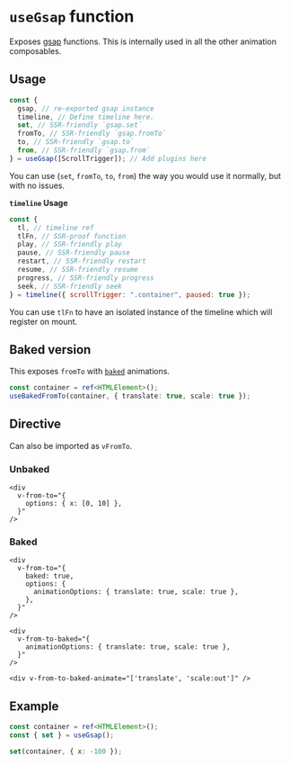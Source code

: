 # `useGsap` function

Exposes [gsap][gsap-href] functions. This is internally used in all the other animation composables.

## Usage

```js
const {
  gsap, // re-exported gsap instance
  timeline, // Define timeline here.
  set, // SSR-friendly `gsap.set`
  fromTo, // SSR-friendly `gsap.fromTo`
  to, // SSR-friendly `gsap.to`
  from, // SSR-friendly `gsap.from`
} = useGsap([ScrollTrigger]); // Add plugins here
```

You can use (`set`, `fromTo`, `to`, `from`) the way you would use it normally, but with no issues.

**`timeline` Usage**

```js
const {
  tl, // timeline ref
  tlFn, // SSR-proof function
  play, // SSR-friendly play
  pause, // SSR-friendly pause
  restart, // SSR-friendly restart
  resume, // SSR-friendly resume
  progress, // SSR-friendly progress
  seek, // SSR-friendly seek
} = timeline({ scrollTrigger: ".container", paused: true });
```

You can use `tlFn` to have an isolated instance of the timeline which will register on mount.

## Baked version

This exposes `fromTo` with [`baked`](../baked) animations.

```ts
const container = ref<HTMLElement>();
useBakedFromTo(container, { translate: true, scale: true });
```

## Directive

Can also be imported as `vFromTo`.

### Unbaked

```vue
<div
  v-from-to="{
    options: { x: [0, 10] },
  }"
/>
```

### Baked

```vue
<div
  v-from-to="{
    baked: true,
    options: {
      animationOptions: { translate: true, scale: true },
    },
  }"
/>
```

```vue
<div
  v-from-to-baked="{
    animationOptions: { translate: true, scale: true },
  }"
/>
```

```vue
<div v-from-to-baked-animate="['translate', 'scale:out']" />
```


## Example

```ts
const container = ref<HTMLElement>();
const { set } = useGsap();

set(container, { x: -100 });
```

[gsap-href]: https://gsap.com/
